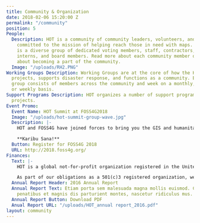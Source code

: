 ```yaml
---
title: Community & Organization
date: 2018-02-06 15:20:00 Z
permalink: "/community"
position: 5
People:
  Description: HOT is a community of community leaders, volunteers, and professionals
    committed to the mission of helping reach those in need with maps. The community
    is a diverse group of dedicated voting members, staff, contractors, volunteers,
    interns, and board members. Read more about each community member or learn more
    about becoming a part of the community.
  Image: "/uploads/RH2.PNG"
Working Groups Description: Working Groups are at the core of how the HOT organizes
  projects, supports disaster response, and functions as a community. Each working
  group consists of members across the community and week on a monthly, bi-weekly,
  or weekly basis.
Support Programs Description: HOT organizes a number of support programs for mapping
  projects.
Event Promo:
  Event Name: HOT Summit at FOSS4G2018
  Image: "/uploads/hot-summit-group-wave.jpg"
  Description: |-
    HOT and FOSS4G have joined forces to bring you the GIS and humanitarian mapping event of the year in Dar es Salaam, Tanzania. HOT will sponsor and lead summit, code sprints, field visits with the Ramani Huria mapping project, an optional two workshop days (available as an add-on to your registration) and much more!

    **Karibu Sana!**
  Button: Register for FOSS4G 2018
  URL: http://2018.foss4g.org/
Finances:
  Text: |-
    HOT is a global not-for-profit organization registered in the United States of America.

    As part of our obligations as a 501(c)3 registered organization, we make our financial filings (known as "Form 990: Return of Organization Exempt From Income Tax") available for public inspection. HOT's 2012 - 2016 returns are posted below. Any further questions can be directed to the Board of Directors, specifically the Treasurer.
  Annual Report Header: 2016 Annual Report
  Annual Report Text: Etiam porta sem malesuada magna mollis euismod. Cum sociis natoque
    penatibus et magnis dis parturient montes, nascetur ridiculus mus.
  Annual Report Button: Download PDF
  Anual Report URL: "/uploads/HOT_annual report_2016.pdf"
layout: community
---
```


